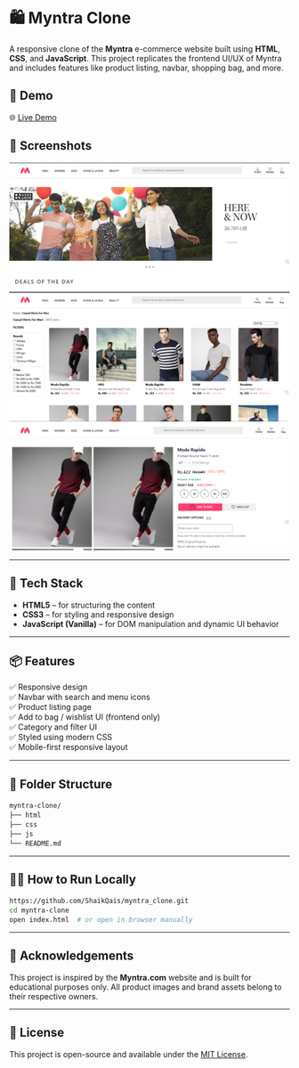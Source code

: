 # 🛍️ Myntra Clone

A responsive clone of the **Myntra** e-commerce website built using **HTML**, **CSS**, and **JavaScript**. This project replicates the frontend UI/UX of Myntra and includes features like product listing, navbar, shopping bag, and more.

## 🚀 Demo

🌐 [Live Demo](https://your-live-demo-link.com)  

## 📸 Screenshots

![alt text](image-1.png)
![alt text](image-2.png) 
![alt text](image-3.png)

---

## 🧰 Tech Stack

- **HTML5** – for structuring the content
- **CSS3** – for styling and responsive design
- **JavaScript (Vanilla)** – for DOM manipulation and dynamic UI behavior

---

## 📦 Features

✅ Responsive design  
✅ Navbar with search and menu icons  
✅ Product listing page  
✅ Add to bag / wishlist UI (frontend only)  
✅ Category and filter UI  
✅ Styled using modern CSS  
✅ Mobile-first responsive layout

---

## 📁 Folder Structure

```bash
myntra-clone/
├── html
├── css
├── js
└── README.md
````

---

## 🧑‍💻 How to Run Locally

```bash
https://github.com/ShaikQais/myntra_clone.git
cd myntra-clone
open index.html  # or open in browser manually
```

---

## 🙌 Acknowledgements

This project is inspired by the **Myntra.com** website and is built for educational purposes only. All product images and brand assets belong to their respective owners.

---

## 📄 License

This project is open-source and available under the [MIT License](LICENSE).


